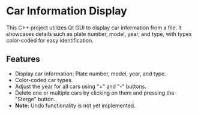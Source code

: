 # Car Information Display

This C++ project utilizes Qt GUI to display car information from a file. It showcases details such as plate number, model, year, and type, with types color-coded for easy identification.

## Features

- Display car information: Plate number, model, year, and type.
- Color-coded car types.
- Adjust the year for all cars using "+" and "-" buttons.
- Delete one or multiple cars by clicking on them and pressing the "Sterge" button.
- **Note:** Undo functionality is not yet implemented.
